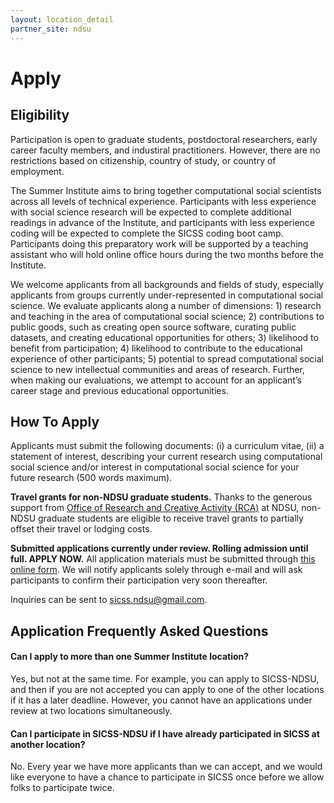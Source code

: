 ```yaml
---
layout: location_detail
partner_site: ndsu
---
```


# Apply

## Eligibility

Participation is open to graduate students, postdoctoral researchers, early career faculty members, and industiral practitioners. However, there are no restrictions based on citizenship, country of study, or country of employment.

The Summer Institute aims to bring together computational social scientists across all levels of technical experience. Participants with less experience with social science research will be expected to complete additional readings in advance of the Institute, and participants with less experience coding will be expected to complete the SICSS coding boot camp. Participants doing this preparatory work will be supported by a teaching assistant who will hold online office hours during the two months before the Institute.

We welcome applicants from all backgrounds and fields of study, especially applicants from groups currently under-represented in computational social science. We evaluate applicants along a number of dimensions: 1) research and teaching in the area of computational social science; 2) contributions to public goods, such as creating open source software, curating public datasets, and creating educational opportunities for others; 3) likelihood to benefit from participation; 4) likelihood to contribute to the educational experience of other participants; 5) potential to spread computational social science to new intellectual communities and areas of research. Further, when making our evaluations, we attempt to account for an applicant’s career stage and previous educational opportunities.


## How To Apply

Applicants must submit the following documents: (i) a curriculum vitae, (ii) a statement of interest, describing your current research using computational social science and/or interest in computational social science for your future research (500 words maximum).

**Travel grants for non-NDSU graduate students.** Thanks to the generous support from [Office of Research and Creative Activity (RCA)](https://www.ndsu.edu/research/) at NDSU, non-NDSU graduate students are eligible to receive travel grants to partially offset their travel or lodging costs.  

**Submitted applications currently under review. Rolling admission until full. APPLY NOW.** All application materials must be submitted through [this online form](https://ndstate.co1.qualtrics.com/jfe/form/SV_5c1zBEm5dULIpLw). We will notify applicants solely through e-mail and will ask participants to confirm their participation very soon thereafter.

Inquiries can be sent to sicss.ndsu@gmail.com.

## Application Frequently Asked Questions

#### Can I apply to more than one Summer Institute location?

Yes, but not at the same time. For example, you can apply to SICSS-NDSU, and then if you are not accepted you can apply to one of the other locations if it has a later deadline. However, you cannot have an applications under review at two locations simultaneously.

#### Can I participate in SICSS-NDSU if I have already participated in SICSS at another location?

No. Every year we have more applicants than we can accept, and we would like everyone to have a chance to participate in SICSS once before we allow folks to participate twice.
